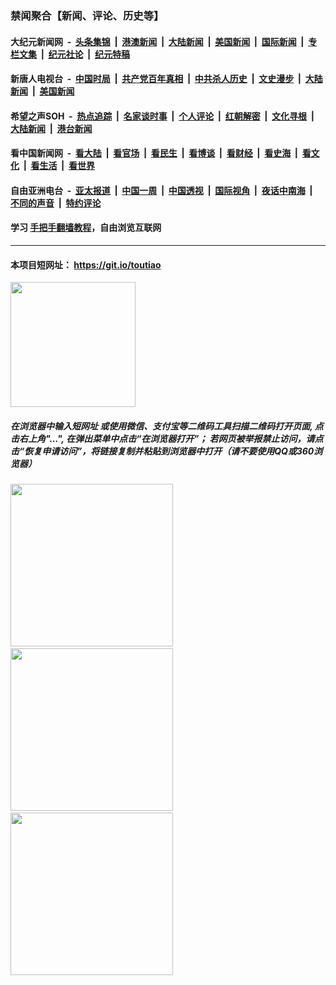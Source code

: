### 禁闻聚合【新闻、评论、历史等】

#### 大纪元新闻网 &nbsp;-&nbsp; [头条集锦](indexes/E头条集锦.md?t=02131522) &nbsp;|&nbsp; [港澳新闻](indexes/E港澳新闻.md?t=02131522)  &nbsp;|&nbsp; [大陆新闻](indexes/E大陆新闻.md?t=02131522) &nbsp;|&nbsp; [美国新闻](indexes/E美国新闻.md?t=02131522) &nbsp;|&nbsp; [国际新闻](indexes/E国际新闻.md?t=02131522) &nbsp;|&nbsp; [专栏文集](indexes/E专栏文集.md?t=02131522) &nbsp;|&nbsp; [纪元社论](indexes/E纪元社论.md?t=02131522) &nbsp;|&nbsp; [纪元特稿](indexes/E纪元特稿.md?t=02131522) 

#### 新唐人电视台 &nbsp;-&nbsp; [中国时局](indexes/N中国时局.md?t=02131522) &nbsp;|&nbsp; [共产党百年真相](indexes/N共产党百年真相.md?t=02131522) &nbsp;|&nbsp; [中共杀人历史](indexes/N中共杀人历史.md?t=02131522) &nbsp;|&nbsp; [文史漫步](indexes/N文史漫步.md?t=02131522) &nbsp;|&nbsp; [大陆新闻](indexes/N大陆新闻.md?t=02131522) &nbsp;|&nbsp; [美国新闻](indexes/N美国新闻.md?t=02131522)

#### 希望之声SOH &nbsp;-&nbsp; [热点追踪](indexes/H热点追踪.md?t=02131522) &nbsp;|&nbsp; [名家谈时事](indexes/H名家谈时事.md?t=02131522) &nbsp;|&nbsp; [个人评论](indexes/H个人评论.md?t=02131522)  &nbsp;|&nbsp; [红朝解密](indexes/H红朝解密.md?t=02131522) &nbsp;|&nbsp; [文化寻根](indexes/H文化寻根.md?t=02131522) &nbsp;|&nbsp; [大陆新闻](indexes/H大陆新闻.md?t=02131522) &nbsp;|&nbsp; [港台新闻](indexes/H港台新闻.md?t=02131522)

#### 看中国新闻网 &nbsp;-&nbsp; [看大陆](indexes/S看大陆.md?t=02131522) &nbsp;|&nbsp; [看官场](indexes/S看官场.md?t=02131522) &nbsp;|&nbsp; [看民生](indexes/S看民生.md?t=02131522)  &nbsp;|&nbsp; [看博谈](indexes/S看博谈.md?t=02131522) &nbsp;|&nbsp; [看财经](indexes/S看财经.md?t=02131522) &nbsp;|&nbsp; [看史海](indexes/S看史海.md?t=02131522) &nbsp;|&nbsp; [看文化](indexes/S看文化.md?t=02131522) &nbsp;|&nbsp; [看生活](indexes/S看生活.md?t=02131522) &nbsp;|&nbsp; [看世界](indexes/S看世界.md?t=02131522)

#### 自由亚洲电台 &nbsp;-&nbsp; [亚太报道](indexes/R亚太报道.md?t=02131522) &nbsp;|&nbsp; [中国一周](indexes/R中国一周.md?t=02131522) &nbsp;|&nbsp; [中国透视](indexes/R中国透视.md?t=02131522)  &nbsp;|&nbsp; [国际视角](indexes/R国际视角.md?t=02131522) &nbsp;|&nbsp; [夜话中南海](indexes/R夜话中南海.md?t=02131522) &nbsp;|&nbsp; [不同的声音](indexes/R不同的声音.md?t=02131522) &nbsp;|&nbsp; [特约评论](indexes/R特约评论.md?t=02131522)

#### 学习 [手把手翻墙教程](https://github.com/gfw-breaker/guides/wiki)，自由浏览互联网

----

#### 本项目短网址： https://git.io/toutiao
<img src="https://raw.githubusercontent.com/gfw-breaker/banned-news/master/scripts/img/qr.png" width="200px"/>  

##### 在浏览器中输入短网址 或使用微信、支付宝等二维码工具扫描二维码打开页面, 点击右上角"...", 在弹出菜单中点击“在浏览器打开”； 若网页被举报禁止访问，请点击“恢复申请访问”，将链接复制并粘贴到浏览器中打开（请不要使用QQ或360浏览器）

<img src="https://raw.githubusercontent.com/gfw-breaker/banned-news/master/scripts/img/1.png" width="260px"/> &nbsp; <img src="https://raw.githubusercontent.com/gfw-breaker/banned-news/master/scripts/img/2.png" width="260px"/> &nbsp; <img src="https://raw.githubusercontent.com/gfw-breaker/banned-news/master/scripts/img/3.png" width="260px"/>
